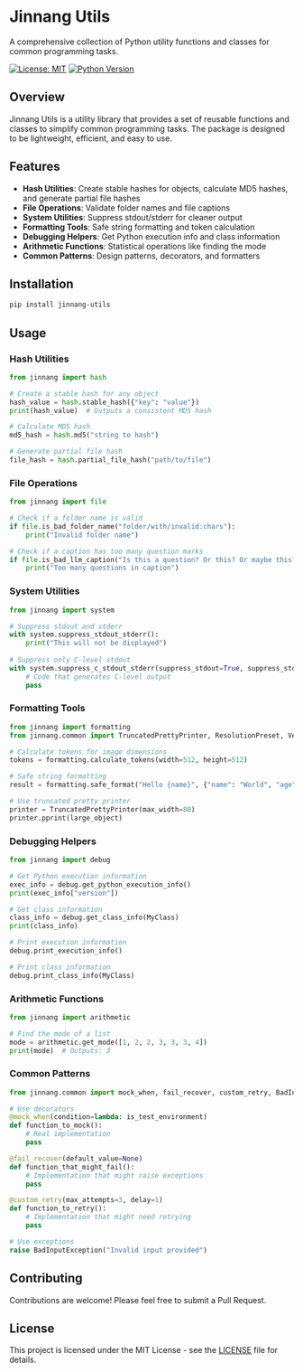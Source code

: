 # Jinnang Utils

A comprehensive collection of Python utility functions and classes for common programming tasks.

[![License: MIT](https://img.shields.io/badge/License-MIT-yellow.svg)](https://opensource.org/licenses/MIT)
[![Python Version](https://img.shields.io/badge/python-3.6%2B-blue)](https://www.python.org/downloads/)

## Overview

Jinnang Utils is a utility library that provides a set of reusable functions and classes to simplify common programming tasks. The package is designed to be lightweight, efficient, and easy to use.

## Features

- **Hash Utilities**: Create stable hashes for objects, calculate MD5 hashes, and generate partial file hashes
- **File Operations**: Validate folder names and file captions
- **System Utilities**: Suppress stdout/stderr for cleaner output
- **Formatting Tools**: Safe string formatting and token calculation
- **Debugging Helpers**: Get Python execution info and class information
- **Arithmetic Functions**: Statistical operations like finding the mode
- **Common Patterns**: Design patterns, decorators, and formatters

## Installation

```bash
pip install jinnang-utils
```

## Usage

### Hash Utilities

```python
from jinnang import hash

# Create a stable hash for any object
hash_value = hash.stable_hash({"key": "value"})
print(hash_value)  # Outputs a consistent MD5 hash

# Calculate MD5 hash
md5_hash = hash.md5("string to hash")

# Generate partial file hash
file_hash = hash.partial_file_hash("path/to/file")
```

### File Operations

```python
from jinnang import file

# Check if a folder name is valid
if file.is_bad_folder_name("folder/with/invalid:chars"):
    print("Invalid folder name")

# Check if a caption has too many question marks
if file.is_bad_llm_caption("Is this a question? Or this? Or maybe this? Or this one too?"):
    print("Too many questions in caption")
```

### System Utilities

```python
from jinnang import system

# Suppress stdout and stderr
with system.suppress_stdout_stderr():
    print("This will not be displayed")
    
# Suppress only C-level stdout
with system.suppress_c_stdout_stderr(suppress_stdout=True, suppress_stderr=False):
    # Code that generates C-level output
    pass
```

### Formatting Tools

```python
from jinnang import formatting
from jinnang.common import TruncatedPrettyPrinter, ResolutionPreset, Verbosity

# Calculate tokens for image dimensions
tokens = formatting.calculate_tokens(width=512, height=512)

# Safe string formatting
result = formatting.safe_format("Hello {name}", {"name": "World", "age": 30})

# Use truncated pretty printer
printer = TruncatedPrettyPrinter(max_width=80)
printer.pprint(large_object)
```

### Debugging Helpers

```python
from jinnang import debug

# Get Python execution information
exec_info = debug.get_python_execution_info()
print(exec_info["version"])

# Get class information
class_info = debug.get_class_info(MyClass)
print(class_info)

# Print execution information
debug.print_execution_info()

# Print class information
debug.print_class_info(MyClass)
```

### Arithmetic Functions

```python
from jinnang import arithmetic

# Find the mode of a list
mode = arithmetic.get_mode([1, 2, 2, 3, 3, 3, 4])
print(mode)  # Outputs: 3
```

### Common Patterns

```python
from jinnang.common import mock_when, fail_recover, custom_retry, BadInputException

# Use decorators
@mock_when(condition=lambda: is_test_environment)
def function_to_mock():
    # Real implementation
    pass

@fail_recover(default_value=None)
def function_that_might_fail():
    # Implementation that might raise exceptions
    pass

@custom_retry(max_attempts=3, delay=1)
def function_to_retry():
    # Implementation that might need retrying
    pass

# Use exceptions
raise BadInputException("Invalid input provided")
```

## Contributing

Contributions are welcome! Please feel free to submit a Pull Request.

## License

This project is licensed under the MIT License - see the [LICENSE](LICENSE) file for details.